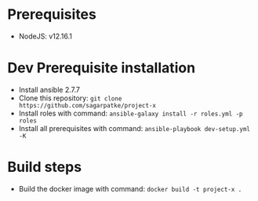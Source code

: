# Prerequisites

- NodeJS: v12.16.1

# Dev Prerequisite installation
- Install ansible 2.7.7
- Clone this repository: `git clone https://github.com/sagarpatke/project-x`
- Install roles with command: `ansible-galaxy install -r roles.yml -p roles`
- Install all prerequisites with command: `ansible-playbook dev-setup.yml -K`

# Build steps
- Build the docker image with command: `docker build -t project-x .`
